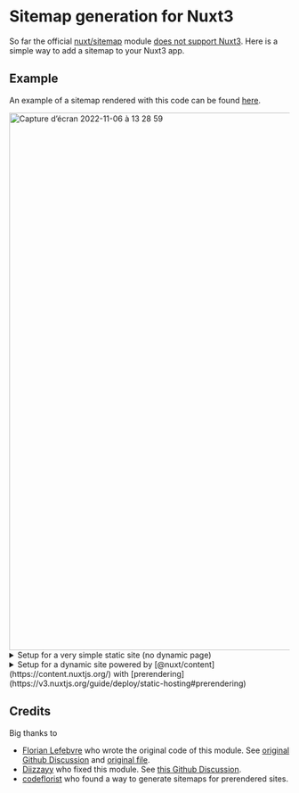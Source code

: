 # Sitemap generation for Nuxt3
So far the official [nuxt/sitemap](https://sitemap.nuxtjs.org/) module [does not support Nuxt3](https://github.com/nuxt-community/sitemap-module/discussions/234).
Here is a simple way to add a sitemap to your Nuxt3 app.

## Example
An example of a sitemap rendered with this code can be found [here](https://monpetitsommet.fr/sitemap.xml).

<img width="964" alt="Capture d’écran 2022-11-06 à 13 28 59" src="https://user-images.githubusercontent.com/25749578/200170813-28c50ecb-989c-4311-9f11-49a25931cee6.png">

<details>
  <summary>Setup for a very simple static site (no dynamic page)</summary>
1. install [sitemap.ts](sitemap.ts) as a dev dependency
```bash
npm install --save-dev sitemap
```

2. create a new file in the modules folder
```bash
mkdir modules && touch modules/sitemap.ts
```

3. copy/paste the content of [sitemap.ts](sitemap.ts)

4. add following lines in you nuxt.config.ts file
```ts
export default defineNuxtConfig({
  // some configs
  modules: ['~/modules/sitemap'],
  sitemap: {
    hostname: 'https://<YOUR_DOMAIN>',
  },
  // more configs
})
```
Don't forget to change <YOUR_DOMAIN> with your actual domain.

5. build your nuxt app and see your sitemap file
```bash
npm run build
```
```bash
npx nuxi preview
```

In your browser go to `http://localhost:3000/sitemap.xml`

### Example
If your pages folder looks like this :

```
pages/
├─ index.vue
├─ blog/
│  ├─ index.vue
│  ├─ first-article.vue
│  ├─ second-article.vue
│  ├─ third-article.vue
```

The generated sitemap will look like this :
![Screenshot](screenshot.png)
</details>
  
<details>
  <summary>Setup for a dynamic site powered by [@nuxt/content](https://content.nuxtjs.org/) with [prerendering](https://v3.nuxtjs.org/guide/deploy/static-hosting#prerendering)</summary>

  1. install [sitemap.ts](sitemap.ts) as a dev dependency
```bash
npm install --save-dev sitemap
```

2. create a new file in the modules folder
```bash
mkdir modules && touch modules/sitemap.ts
```

3. copy/paste the content of [sitemap-dynamic.ts](sitemap-dynamic.ts) inside your newly created `modules/sitemap.ts` file.

4. add following lines in you nuxt.config.ts file
```ts
export default defineNuxtConfig({
  // some configs
  modules: ['~/modules/sitemap'],
  sitemap: {
    hostname: 'https://<YOUR_DOMAIN>',
  },
  // more configs
})
```
Don't forget to change <YOUR_DOMAIN> with your actual domain.

5. build your nuxt app and see your sitemap file
```bash
npm run generate
```

Your sitemap is now available in `.output/public/sitemap.xml`
</details>


## Credits
Big thanks to
- [Florian Lefebvre](https://github.com/florian-lefebvre) who wrote the original code of this module. See [original Github Discussion](https://github.com/nuxt/framework/discussions/3582) and [original file](https://github.com/florian-lefebvre/portfolio/blob/c513428dea912a19ffb684b8b571b08b8882158c/modules/sitemap.ts).
- [Diizzayy](https://github.com/Diizzayy) who fixed this module. See [this Github Discussion](https://github.com/nuxt/framework/discussions/4568).
- [codeflorist](https://github.com/codeflorist) who found a way to generate sitemaps for prerendered sites.
